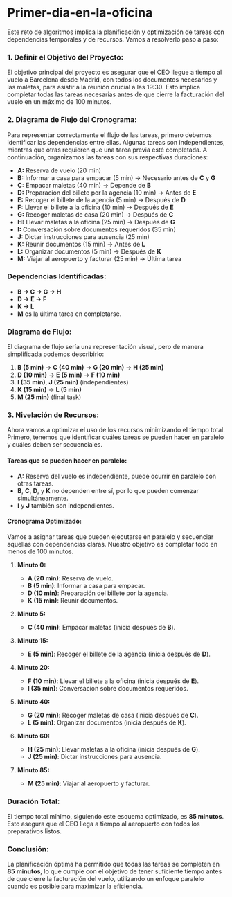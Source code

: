 # Primer-dia-en-la-oficina
Este reto de algoritmos implica la planificación y optimización de tareas con dependencias temporales y de recursos. Vamos a resolverlo paso a paso:

### **1. Definir el Objetivo del Proyecto:**
El objetivo principal del proyecto es asegurar que el CEO llegue a tiempo al vuelo a Barcelona desde Madrid, con todos los documentos necesarios y las maletas, para asistir a la reunión crucial a las 19:30. Esto implica completar todas las tareas necesarias antes de que cierre la facturación del vuelo en un máximo de 100 minutos.

### **2. Diagrama de Flujo del Cronograma:**
Para representar correctamente el flujo de las tareas, primero debemos identificar las dependencias entre ellas. Algunas tareas son independientes, mientras que otras requieren que una tarea previa esté completada. A continuación, organizamos las tareas con sus respectivas duraciones:

- **A:** Reserva de vuelo (20 min)
- **B:** Informar a casa para empacar (5 min) → Necesario antes de **C** y **G**
- **C:** Empacar maletas (40 min) → Depende de **B**
- **D:** Preparación del billete por la agencia (10 min) → Antes de **E**
- **E:** Recoger el billete de la agencia (5 min) → Después de **D**
- **F:** Llevar el billete a la oficina (10 min) → Después de **E**
- **G:** Recoger maletas de casa (20 min) → Después de **C**
- **H:** Llevar maletas a la oficina (25 min) → Después de **G**
- **I:** Conversación sobre documentos requeridos (35 min)
- **J:** Dictar instrucciones para ausencia (25 min)
- **K:** Reunir documentos (15 min) → Antes de **L**
- **L:** Organizar documentos (5 min) → Después de **K**
- **M:** Viajar al aeropuerto y facturar (25 min) → Última tarea

### **Dependencias Identificadas:**
- **B → C → G → H**
- **D → E → F**
- **K → L**
- **M** es la última tarea en completarse.

### **Diagrama de Flujo:**
El diagrama de flujo sería una representación visual, pero de manera simplificada podemos describirlo:

1. **B (5 min)** → **C (40 min)** → **G (20 min)** → **H (25 min)**
2. **D (10 min)** → **E (5 min)** → **F (10 min)**
3. **I (35 min)**, **J (25 min)** (independientes)
4. **K (15 min)** → **L (5 min)**
5. **M (25 min)** (final task)

### **3. Nivelación de Recursos:**
Ahora vamos a optimizar el uso de los recursos minimizando el tiempo total. Primero, tenemos que identificar cuáles tareas se pueden hacer en paralelo y cuáles deben ser secuenciales.

#### Tareas que se pueden hacer en paralelo:
- **A:** Reserva del vuelo es independiente, puede ocurrir en paralelo con otras tareas.
- **B**, **C**, **D**, y **K** no dependen entre sí, por lo que pueden comenzar simultáneamente.
- **I** y **J** también son independientes.

#### Cronograma Optimizado:
Vamos a asignar tareas que pueden ejecutarse en paralelo y secuenciar aquellas con dependencias claras. Nuestro objetivo es completar todo en menos de 100 minutos.

1. **Minuto 0:**
   - **A (20 min)**: Reserva de vuelo.
   - **B (5 min)**: Informar a casa para empacar.
   - **D (10 min)**: Preparación del billete por la agencia.
   - **K (15 min)**: Reunir documentos.
   
2. **Minuto 5:**
   - **C (40 min)**: Empacar maletas (inicia después de **B**).

3. **Minuto 15:**
   - **E (5 min)**: Recoger el billete de la agencia (inicia después de **D**).

4. **Minuto 20:**
   - **F (10 min)**: Llevar el billete a la oficina (inicia después de **E**).
   - **I (35 min)**: Conversación sobre documentos requeridos.

5. **Minuto 40:**
   - **G (20 min)**: Recoger maletas de casa (inicia después de **C**).
   - **L (5 min)**: Organizar documentos (inicia después de **K**).

6. **Minuto 60:**
   - **H (25 min)**: Llevar maletas a la oficina (inicia después de **G**).
   - **J (25 min)**: Dictar instrucciones para ausencia.

7. **Minuto 85:**
   - **M (25 min)**: Viajar al aeropuerto y facturar.

### **Duración Total:**
El tiempo total mínimo, siguiendo este esquema optimizado, es **85 minutos**. Esto asegura que el CEO llega a tiempo al aeropuerto con todos los preparativos listos.

### **Conclusión:**
La planificación óptima ha permitido que todas las tareas se completen en **85 minutos**, lo que cumple con el objetivo de tener suficiente tiempo antes de que cierre la facturación del vuelo, utilizando un enfoque paralelo cuando es posible para maximizar la eficiencia.
